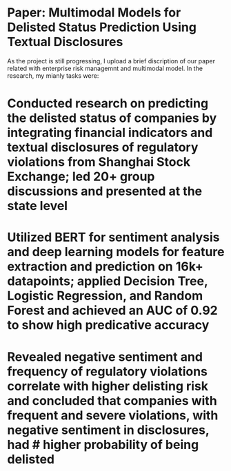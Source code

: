 # Paper: Multimodal Models for Delisted Status Prediction Using Textual Disclosures
As the project is still progressing, I upload a brief discription of our paper related with enterprise risk managemnt and multimodal model. In the research, my mianly tasks were: 
# Conducted research on predicting the delisted status of companies by integrating financial indicators and textual disclosures of regulatory violations from Shanghai Stock Exchange; led 20+ group discussions and presented at the state level
#	Utilized BERT for sentiment analysis and deep learning models for feature extraction and prediction on 16k+ datapoints; applied Decision Tree, Logistic Regression, and Random Forest and achieved an AUC of 0.92 to show high predicative accuracy
#	Revealed negative sentiment and frequency of regulatory violations correlate with higher delisting risk and concluded that companies with frequent and severe violations, with negative sentiment in disclosures, had # higher probability of being delisted
